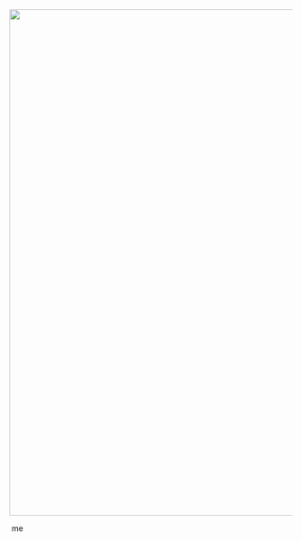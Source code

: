 <div id="header" align="center">
  <img src="https://media1.giphy.com/media/GZzNQD5MjP4o3oWmTu/giphy.gif?cid=6c09b952ah176azkgf7gbyeswzecg4aqbab7frwdc5fu5uqz&ep=v1_internal_gif_by_id&rid=giphy.gif&ct=g" width="900"/>
</div>

️️️️️️️
me
